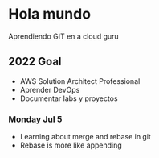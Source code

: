 # Hola mundo

Aprendiendo GIT en a cloud guru

## 2022 Goal

- AWS Solution Architect Professional
- Aprender DevOps
- Documentar labs y proyectos

### Monday Jul 5
- Learning about merge and rebase in git
- Rebase is more like appending

